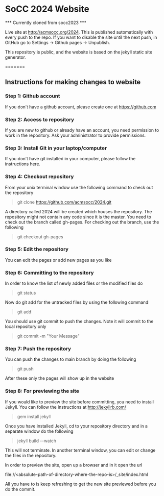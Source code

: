 # SoCC 2024 Website

*** Currently cloned from socc2023 ***

Live site at http://acmsocc.org/2024. This is published automatically with every push to the repo.
If you want to disable the site until the next push, in GitHub go to Settings -> Github pages -> Unpublish.

This repository is public, and the website is based on the jekyll static site generator.

=======

## Instructions for making changes to website

### Step 1: Github account

If you don't have a github account, please create one at https://github.com

### Step 2: Access to repository

If you are new to github or already have an account, you need permission to work in the repository. Ask your administrator 
to provide permissions.

### Step 3: Install Git in your laptop/computer

If you don't have git installed in your computer, please follow the instructions here. 

### Step 4: Checkout repository

From your unix terminal window use the following command to check out the repository

> git clone https://github.com/acmsocc/2024.git

A directory called 2024 will be created which houses the repository. The repository might not contain any code since it is the master. You need to check out the branch called gh-pages. 
For checking out the branch, use the following

> git checkout gh-pages

### Step 5: Edit the repository

You can edit the pages or add new pages as you like

### Step 6: Committing to the repository

In order to know the list of newly added files or the modified files do 

> git status 

Now do git add for the untracked files by using the following command

> git add <filename>

You should use git commit to push the changes. Note it will commit to the local repository only

> git commit -m "Your Message"

### Step 7: Push the repository 

You can push the changes to main branch by doing the following

> git push 

After these only the pages will show up in the website

### Step 8: For previewing the site

If you would like to preview the site before committing, you need to install Jekyll. You can follow the instructions at http://jekyllrb.com/  

> gem install jekyll

Once you have installed Jekyll, cd to your repository directory and in a separate window do the following

> jekyll build --watch

This will not terminate. In another terminal window, you can edit or change the files in the repository. 

In order to preview the site, open up a browser and in it open the url 

file://\<absolute-path-of-directory-where-the-repo-is>/_site/index.html

All you have to is keep refreshing to get the new site previewed before you do the commit.
